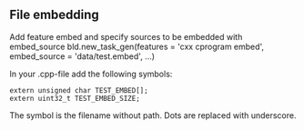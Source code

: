 File embedding
--------------

Add feature embed and specify sources to be embedded with embed_source
bld.new_task_gen(features = 'cxx cprogram embed', embed_source = 'data/test.embed', ...)

In your .cpp-file add the following symbols:

    extern unsigned char TEST_EMBED[];
    extern uint32_t TEST_EMBED_SIZE;

The symbol is the filename without path. Dots are replaced with underscore.
